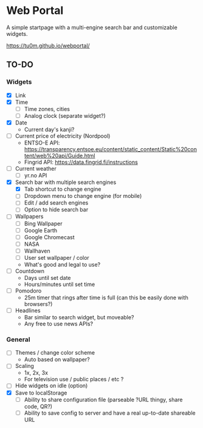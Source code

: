 Web Portal
===
A simple startpage with a multi-engine search bar and customizable widgets.

https://tu0m.github.io/webportal/

TO-DO
---

### Widgets

- [x] Link
- [x] Time
    - [ ] Time zones, cities
    - [ ] Analog clock (separate widget?)
- [x] Date
    - Current day's kanji?
- [ ] Current price of electricity (Nordpool)
    - ENTSO-E API: https://transparency.entsoe.eu/content/static_content/Static%20content/web%20api/Guide.html
    - Fingrid API: https://data.fingrid.fi/instructions
- [ ] Current weather
    - [ ] yr.no API
- [x] Search bar with multiple search engines
    - [x] Tab shortcut to change engine
    - [ ] Dropdown menu to change engine (for mobile)
    - [ ] Edit / add search engines
    - [ ] Option to hide search bar
- [ ] Wallpapers
    - [ ] Bing Wallpaper
    - [ ] Google Earth
    - [ ] Google Chromecast
    - [ ] NASA
    - [ ] Wallhaven
    - [ ] User set wallpaper / color
    - What's good and legal to use?
- [ ] Countdown
    - Days until set date
    - Hours/minutes until set time
- [ ] Pomodoro
    - 25m timer that rings after time is full (can this be easily done with browsers?)
- [ ] Headlines
    - Bar similar to search widget, but moveable?
    - Any free to use news APIs?

### General

- [ ] Themes / change color scheme
    - Auto based on wallpaper?
- [ ] Scaling
    - 1x, 2x, 3x
    - For television use / public places / etc ?
- [ ] Hide widgets on idle (option)
- [x] Save to localStorage
    - [ ] Ability to share configuration file (parseable ?URL thingy, share code, QR?)
    - [ ] Ability to save config to server and have a real up-to-date shareable URL